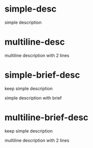 # simple-desc
simple description

# multiline-desc
multiline description
with 2 lines

# simple-brief-desc
keep simple description

simple description with brief

# multiline-brief-desc
keep simple description

multiline description
with 2 lines

